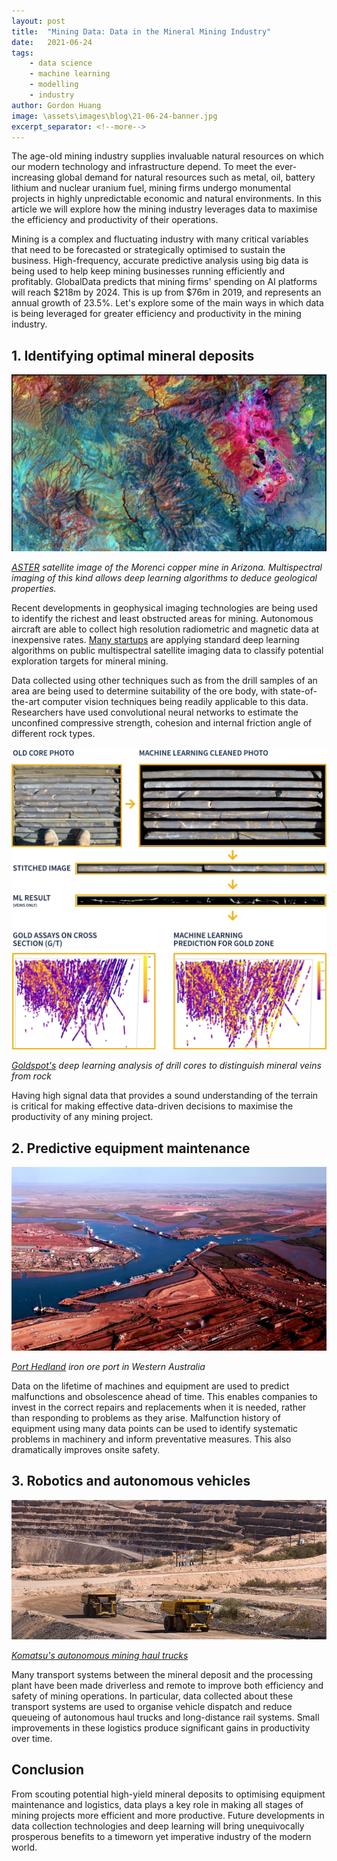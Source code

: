 ```yaml
---
layout: post
title:  "Mining Data: Data in the Mineral Mining Industry"
date:   2021-06-24
tags: 
    - data science
    - machine learning
    - modelling
    - industry
author: Gordon Huang
image: \assets\images\blog\21-06-24-banner.jpg
excerpt_separator: <!--more-->
---
```


The age-old mining industry supplies invaluable natural resources on which our modern technology and infrastructure depend. To meet the ever-increasing global demand for natural resources such as metal, oil, battery lithium and nuclear uranium fuel, mining firms undergo monumental projects in highly unpredictable economic and natural environments. In this article we will explore how the mining industry leverages data to maximise the efficiency and productivity of their operations.

<!--more-->

Mining is a complex and fluctuating industry with many critical variables that need to be forecasted or strategically optimised to sustain the business. High-frequency, accurate predictive analysis using big data is being used to help keep mining businesses running efficiently and profitably. GlobalData predicts that mining firms' spending on AI platforms will reach $218m by 2024. This is up from $76m in 2019, and represents an annual growth of 23.5%. Let's explore some of the main ways in which data is being leveraged for greater efficiency and productivity in the mining industry.

## 1. Identifying optimal mineral deposits
![Satellite image of the Morenci copper mine](/assets/images/blog/21-06-24-fig1.jpg)

_[ASTER](https://www.satimagingcorp.com/applications/energy/mining/) satellite image of the Morenci copper mine in Arizona. Multispectral imaging of this kind allows deep learning algorithms to deduce geological properties._

Recent developments in geophysical imaging technologies are being used to identify the richest and least obstructed areas for mining. Autonomous aircraft are able to collect high resolution radiometric and magnetic data at inexpensive rates. [Many startups](https://medium.com/unearthed-industry/startups-leveraging-machine-learning-to-improve-exploration-targeting-42490ff6e5a0) are applying standard deep learning algorithms on public multispectral satellite imaging data to classify potential exploration targets for mineral mining.

Data collected using other techniques such as from the drill samples of an area are being used to determine suitability of the ore body, with state-of-the-art computer vision techniques being readily applicable to this data. Researchers have used convolutional neural networks to estimate the unconfined compressive strength, cohesion and internal friction angle of different rock types.

![Goldspot's deep learning analysis of drill cores](/assets/images/blog/21-06-24-fig2.png)

_[Goldspot's](https://goldspot.ca/our-expertise/image-analytics/) deep learning analysis of drill cores to distinguish mineral veins from rock_

Having high signal data that provides a sound understanding of the terrain is critical for making effective data-driven decisions to maximise the productivity of any mining project.

## 2. Predictive equipment maintenance

![Port Hedland iron ore port](/assets/images/blog/21-06-24-fig3.png)

_[Port Hedland](https://www0.landgate.wa.gov.au/) iron ore port in Western Australia_

Data on the lifetime of machines and equipment are used to predict malfunctions and obsolescence ahead of time. This enables companies to invest in the correct repairs and replacements when it is needed, rather than responding to problems as they arise. Malfunction history of equipment using many data points can be used to identify systematic problems in machinery and inform preventative measures. This also dramatically improves onsite safety.

## 3. Robotics and autonomous vehicles

![Komatsu's autonomous mining haul trucks](/assets/images/blog/21-06-24-fig4.png)

_[Komatsu's autonomous mining haul trucks](https://mining.komatsu/blog/details/komatsus-massive-mining-haul-trucks-made-in-peoria)_

Many transport systems between the mineral deposit and the processing plant have been made driverless and remote to improve both efficiency and safety of mining operations. In particular, data collected about these transport systems are used to organise vehicle dispatch and reduce queueing of autonomous haul trucks and long-distance rail systems. Small improvements in these logistics produce significant gains in productivity over time.

## Conclusion

From scouting potential high-yield mineral deposits to optimising equipment maintenance and logistics, data plays a key role in making all stages of mining projects more efficient and more productive. Future developments in data collection technologies and deep learning will bring unequivocally prosperous benefits to a timeworn yet imperative industry of the modern world.